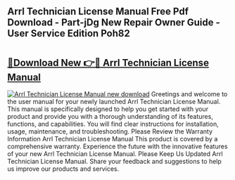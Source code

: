 ## Arrl Technician License Manual Free Pdf Download - Part-jDg New Repair Owner Guide - User Service Edition Poh82

# <h2><a href="http://bc10454.oget.top/?id=Arrl+Technician+License+Manual">🔗Download New 👉🔴 Arrl Technician License Manual</a></h2>

[![Arrl Technician License Manual new download](https://i.imgur.com/5g1atiW.png)](http://bc10454.oget.top/?id=Arrl+Technician+License+Manual)
Greetings and welcome to the user manual for your newly launched Arrl Technician License Manual. This manual is specifically designed to help you get started with your product and provide you with a thorough understanding of its features, functions, and capabilities. You will find clear instructions for installation, usage, maintenance, and troubleshooting. Please Review the Warranty Information Arrl Technician License Manual This product is covered by a comprehensive warranty. Experience the future with the innovative features of your new Arrl Technician License Manual. Please Keep Us Updated Arrl Technician License Manual. Share your feedback and suggestions to help us improve our products and services.
